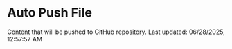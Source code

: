 # Auto Push File

Content that will be pushed to GitHub repository.
Last updated: 06/28/2025, 12:57:57 AM